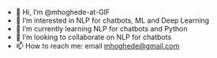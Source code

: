- 👋 Hi, I’m @mhoghede-at-GIF
- 👀 I’m interested in NLP for chatbots, ML and Deep Learning
- 🌱 I’m currently learning NLP for chatbots and Python
- 💞️ I’m looking to collaborate on NLP for chatbots
- 📫 How to reach me: email mhoghede@gmail.com

<!---
mhoghede-at-GIF/mhoghede-at-GIF is a ✨ special ✨ repository because its `README.md` (this file) appears on your GitHub profile.
You can click the Preview link to take a look at your changes.
--->
